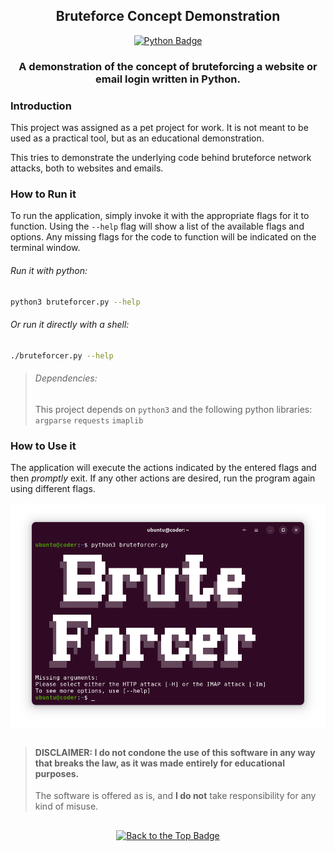 <div align="center">

## Bruteforce Concept Demonstration
[![Python Badge](https://img.shields.io/badge/Made_with_Python-3776AB?logo=python&labelColor=white)](https://python.org/)

### A demonstration of the concept of bruteforcing a website or email login written in Python.

</div>

### Introduction
This project was assigned as a pet project for work. It is not meant to be used as a practical tool, but as an educational demonstration.

This tries to demonstrate the underlying code behind bruteforce network attacks, both to websites and emails.

### How to Run it
To run the application, simply invoke it with the appropriate flags for it to function. Using the `--help` flag will show a list of the available flags and options. Any missing flags for the code to function will be indicated on the terminal window.
###### Run it with python:
```sh
python3 bruteforcer.py --help
```
###### Or run it directly with a shell:
```sh
./bruteforcer.py --help
```

> ###### Dependencies:
> This project depends on `python3` and the following python libraries: `argparse` `requests` `imaplib`

### How to Use it
The application will execute the actions indicated by the entered flags and then _promptly_ exit. If any other actions are desired, run the program again using different flags.

<img src="assets/images/BruteForcer.png" alt="BruteForcer.py on a Terminal Window" align="center"/>

##
> #### DISCLAIMER: I do not condone the use of this software in any way that breaks the law, as it was made entirely for educational purposes.
> The software is offered as is, and **I do not** take responsibility for any kind of misuse.
##

<div align="center">

[![Back to the Top Badge](https://custom-icon-badges.demolab.com/badge/Back_to_the_Top-171515?logo=chevron-up)](#bruteforce-concept-demonstration)

</div>
